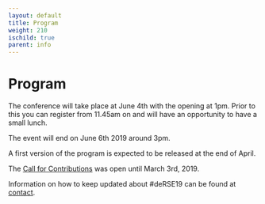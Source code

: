 ```yaml
--- 
layout: default 
title: Program
weight: 210
ischild: true
parent: info
---
```


# Program

The conference will take place at June 4th with the opening at 1pm. Prior to this you can register from 11.45am on and will have an opportunity to have a small lunch.
 
The event will end on June 6th 2019 around 3pm. 

A first version of the program is expected to be released at the end of April.

The [Call for Contributions](call.html) was open until March 3rd, 2019. 

Information on how to keep updated about #deRSE19 can be found at [contact](contact.html).
